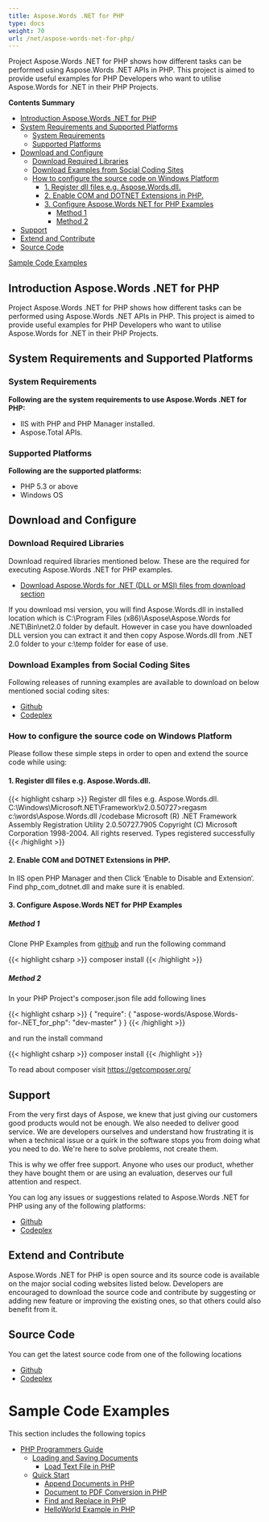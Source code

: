 ```yaml
---
title: Aspose.Words .NET for PHP
type: docs
weight: 70
url: /net/aspose-words-net-for-php/
---
```


Project Aspose.Words .NET for PHP shows how different tasks can be performed using Aspose.Words .NET APIs in PHP. This project is aimed to provide useful examples for PHP Developers who want to utilise Aspose.Words for .NET in their PHP Projects.

**Contents Summary**

- [Introduction Aspose.Words .NET for PHP](#Aspose.Words.NETforPHP-IntroductionAspose.Words.NETforPHP)
- [System Requirements and Supported Platforms](#Aspose.Words.NETforPHP-SystemRequirementsandSupportedPlatforms) 
  - [System Requirements](#Aspose.Words.NETforPHP-SystemRequirements)
  - [Supported Platforms](#Aspose.Words.NETforPHP-SupportedPlatforms)
- [Download and Configure](#Aspose.Words.NETforPHP-DownloadandConfigure) 
  - [Download Required Libraries](#Aspose.Words.NETforPHP-DownloadRequiredLibraries)
  - [Download Examples from Social Coding Sites](#Aspose.Words.NETforPHP-DownloadExamplesfromSocialCodingSites)
  - [How to configure the source code on Windows Platform](#Aspose.Words.NETforPHP-HowtoconfigurethesourcecodeonWindowsPlatform) 
    - [1. Register dll files e.g. Aspose.Words.dll.](#Aspose.Words.NETforPHP-1.Registerdllfilese.g.Aspose.Words.dll.)
    - [2. Enable COM and DOTNET Extensions in PHP.](#Aspose.Words.NETforPHP-2.EnableCOMandDOTNETExtensionsinPHP.)
    - [3. Configure Aspose.Words NET for PHP Examples](#Aspose.Words.NETforPHP-3.ConfigureAspose.WordsNETforPHPExamples) 
      - [Method 1](#Aspose.Words.NETforPHP-Method1)
      - [Method 2](#Aspose.Words.NETforPHP-Method2)
- [Support](#Aspose.Words.NETforPHP-Support)
- [Extend and Contribute](#Aspose.Words.NETforPHP-ExtendandContribute)
- [Source Code](#Aspose.Words.NETforPHP-SourceCode)

[Sample Code Examples](#Aspose.Words.NETforPHP-SampleCodeExamples)
## **Introduction Aspose.Words .NET for PHP**
Project Aspose.Words .NET for PHP shows how different tasks can be performed using Aspose.Words .NET APIs in PHP. This project is aimed to provide useful examples for PHP Developers who want to utilise Aspose.Words for .NET in their PHP Projects.
## **System Requirements and Supported Platforms**
### **System Requirements**
**Following are the system requirements to use Aspose.Words .NET for PHP:**

- IIS with PHP and PHP Manager installed.
- Aspose.Total APIs.
### **Supported Platforms**
**Following are the supported platforms:**

- PHP 5.3 or above
- Windows OS
## **Download and Configure**
### **Download Required Libraries**
Download required libraries mentioned below. These are the required for executing Aspose.Words .NET for PHP examples.

- [Download Aspose.Words for .NET (DLL or MSI) files from download section](http://www.aspose.com/community/files/51/.net-components/aspose.words-for-.net/category1188.aspx)

If you download msi version, you will find Aspose.Words.dll in installed location which is C:\Program Files (x86)\Aspose\Aspose.Words for .NET\Bin\net2.0 folder by default.
However in case you have downloaded DLL version you can extract it and then copy Aspose.Words.dll from .NET 2.0 folder to your c:\temp folder for ease of use.
### **Download Examples from Social Coding Sites**
Following releases of running examples are available to download on below mentioned social coding sites:

- [Github](https://github.com/aspose-words/Aspose.Words-for-.NET/tree/master/Plugins/Aspose_Words_NET_for_PHP)
- [Codeplex](https://asposenetphp.codeplex.com/SourceControl/latest#Aspose.Words-for-.NET_for_PHP)
### **How to configure the source code on Windows Platform**
Please follow these simple steps in order to open and extend the source code while using:
#### **1. Register dll files e.g. Aspose.Words.dll.**
{{< highlight csharp >}}
Register dll files e.g. Aspose.Words.dll.
C:\Windows\Microsoft.NET\Framework\v2.0.50727>regasm c:\words\Aspose.Words.dll /codebase
Microsoft (R) .NET Framework Assembly Registration Utility 2.0.50727.7905
Copyright (C) Microsoft Corporation 1998-2004. All rights reserved.
Types registered successfully
{{< /highlight >}}
#### **2. Enable COM and DOTNET Extensions in PHP.**
In IIS open PHP Manager and then Click ‘Enable to Disable and Extension‘. Find php_com_dotnet.dll and make sure it is enabled.
#### **3. Configure Aspose.Words NET for PHP Examples**
##### **Method 1**
Clone PHP Examples from [github](https://github.com/aspose-words/Aspose.Words-for-.NET/tree/master/Plugins/Aspose_Words_NET_for_PHP)
and run the following command

{{< highlight csharp >}}
composer install
{{< /highlight >}}
##### **Method 2**
In your PHP Project's composer.json file add following lines

{{< highlight csharp >}}
{
    "require": {
        "aspose-words/Aspose.Words-for-.NET_for_php": "dev-master"
    }
}
{{< /highlight >}}

and run the install command

{{< highlight csharp >}}
composer install
{{< /highlight >}}

To read about composer visit <https://getcomposer.org/>
## **Support**
From the very first days of Aspose, we knew that just giving our customers good products would not be enough. We also needed to deliver good service. We are developers ourselves and understand how frustrating it is when a technical issue or a quirk in the software stops you from doing what you need to do. We're here to solve problems, not create them.

This is why we offer free support. Anyone who uses our product, whether they have bought them or are using an evaluation, deserves our full attention and respect.

You can log any issues or suggestions related to Aspose.Words .NET for PHP using any of the following platforms:

- [Github](https://github.com/aspose-words/Aspose.Words-for-.NET/issues)
- [Codeplex](https://asposenetphp.codeplex.com/workitem/list/basic)
## **Extend and Contribute**
Aspose.Words .NET for PHP is open source and its source code is available on the major social coding websites listed below. Developers are encouraged to download the source code and contribute by suggesting or adding new feature or improving the existing ones, so that others could also benefit from it.
## **Source Code**
You can get the latest source code from one of the following locations

- [Github](https://github.com/aspose-words/Aspose.Words-for-.NET/tree/master/Plugins/Aspose_Words_NET_for_PHP)
- [Codeplex](https://asposenetphp.codeplex.com/SourceControl/latest#Aspose.Words-for-.NET_for_PHP)
# **Sample Code Examples**
This section includes the following topics

- [PHP Programmers Guide](https://docs.aspose.com/words/net/php-programmers-guide/)
  - [Loading and Saving Documents](https://docs.aspose.com/words/net/loading-and-saving-documents/)
    - [Load Text File in PHP](https://docs.aspose.com/words/net/load-text-file-in-php/)
  - [Quick Start](https://docs.aspose.com/words/net/quick-start/)
    - [Append Documents in PHP](https://docs.aspose.com/words/net/append-documents-in-php/)
    - [Document to PDF Conversion in PHP](https://docs.aspose.com/words/net/document-to-pdf-conversion-in-php/)
    - [Find and Replace in PHP](https://docs.aspose.com/words/net/find-and-replace-in-php/)
    - [HelloWorld Example in PHP](https://docs.aspose.com/words/net/helloworld-example-in-php/)
